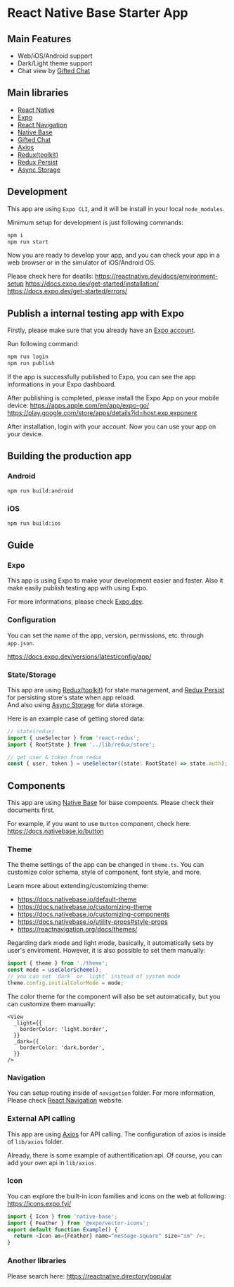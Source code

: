 # React Native Base Starter App

## Main Features

- Web/iOS/Android support
- Dark/Light theme support
- Chat view by [Gifted Chat](https://github.com/FaridSafi/react-native-gifted-chat)

## Main libraries

- [React Native](https://reactnative.dev/)
- [Expo](https://expo.dev/)
- [React Navigation](https://reactnavigation.org/)
- [Native Base](https://nativebase.io/)
- [Gifted Chat](https://github.com/FaridSafi/react-native-gifted-chat)
- [Axios](https://axios-http.com/)
- [Redux(toolkit)](https://redux-toolkit.js.org/)
- [Redux Persist](https://github.com/rt2zz/redux-persist)
- [Async Storage](https://react-native-async-storage.github.io/async-storage/)

## Development

This app are using `Expo CLI`, and it will be install in your local `node_modules`.

Minimum setup for development is just following commands:

```bash
npm i
npm run start
```

Now you are ready to develop your app, and you can check your app in a web browser or in the simulator of iOS/Android OS.

Please check here for deatils:
https://reactnative.dev/docs/environment-setup
https://docs.expo.dev/get-started/installation/
https://docs.expo.dev/get-started/errors/

## Publish a internal testing app with Expo

Firstly, please make sure that you already have an [Expo account](https://expo.dev/).

Run following command:

```bash
npm run login
npm run publish
```

If the app is successfully published to Expo, you can see the app informations in your Expo dashboard.

After publishing is completed, please install the Expo App on your mobile device:
https://apps.apple.com/en/app/expo-go/
https://play.google.com/store/apps/details?id=host.exp.exponent

After installation, login with your account.
Now you can use your app on your device.

## Building the production app

### Android

```bash
npm run build:android
```

### iOS

```bash
npm run build:ios
```

## Guide

### Expo

This app is using Expo to make your development easier and faster.
Also it make easily publish testing app with using Expo.

For more informations, please check [Expo.dev](https://docs.expo.dev/).

### Configuration

You can set the name of the app, version, permissions, etc. through `app.json`.

https://docs.expo.dev/versions/latest/config/app/

### State/Storage

This app are using [Redux(toolkit)](https://redux-toolkit.js.org/) for state management, and [Redux Persist](https://github.com/rt2zz/redux-persist) for persisting store's state when app reload.  
And also using [Async Storage](https://react-native-async-storage.github.io/async-storage/) for data storage.

Here is an example case of getting stored data:

```ts
// state(redux)
import { useSelector } from 'react-redux';
import { RootState } from '../lib/redux/store';

// get user & token from redux
const { user, token } = useSelector((state: RootState) => state.auth);
```

## Components

This app are using [Native Base](https://docs.nativebase.io) for base compoents.
Please check their documents first.

For example, if you want to use `Button` component, check here:
https://docs.nativebase.io/button

### Theme

The theme settings of the app can be changed in `theme.ts`.
You can customize color schema, style of component, font style, and more.

Learn more about extending/customizing theme:

- https://docs.nativebase.io/default-theme
- https://docs.nativebase.io/customizing-theme
- https://docs.nativebase.io/customizing-components
- https://docs.nativebase.io/utility-props#style-props
- https://reactnavigation.org/docs/themes/

Regarding dark mode and light mode, basically, it automatically sets by user's enviroment.
However, it is also possible to set them manually:

```ts
import { theme } from './theme';
const mode = useColorScheme();
// you can set `dark` or `light` instead of system mode
theme.config.initialColorMode = mode;
```

The color theme for the component will also be set automatically, but you can customize them manually:

```tsx
<View
  _light={{
    borderColor: 'light.border',
  }}
  _dark={{
    borderColor: 'dark.border',
  }}
/>
```

### Navigation

You can setup routing inside of `navigation` folder.
For more information, Please check [React Navigation](https://reactnavigation.org/) website.

### External API calling

This app are using [Axios](https://axios-http.com/) for API calling.
The configuration of axios is inside of `lib/axios` folder.

Already, there is some example of authentification api.
Of course, you can add your own api in `lib/axios`.

### Icon

You can explore the built-in icon families and icons on the web at following:
https://icons.expo.fyi/

```ts
import { Icon } from 'native-base';
import { Feather } from '@expo/vector-icons';
export default function Example() {
  return <Icon as={Feather} name="message-square" size="sm" />;
}
```

### Another libraries

Please search here:
https://reactnative.directory/popular
